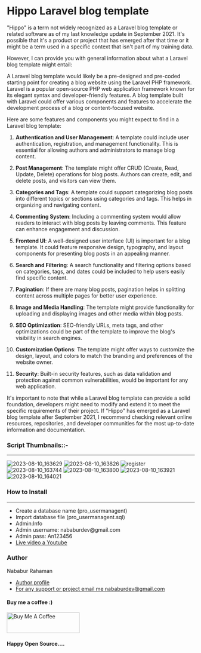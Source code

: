 
<h1>Hippo Laravel blog template  </h1>
<div class="script-details">
<p>"Hippo" is a term not widely recognized as a Laravel blog template or related software as of my last knowledge update in September 2021. It's possible that it's a product or project that has emerged after that time or it might be a term used in a specific context that isn't part of my training data.</p>

<p>However, I can provide you with general information about what a Laravel blog template might entail:</p>

<p>A Laravel blog template would likely be a pre-designed and pre-coded starting point for creating a blog website using the Laravel PHP framework. Laravel is a popular open-source PHP web application framework known for its elegant syntax and developer-friendly features. A blog template built with Laravel could offer various components and features to accelerate the development process of a blog or content-focused website.</p>

Here are some features and components you might expect to find in a Laravel blog template:

1. **Authentication and User Management**: A template could include user authentication, registration, and management functionality. This is essential for allowing authors and administrators to manage blog content.

2. **Post Management**: The template might offer CRUD (Create, Read, Update, Delete) operations for blog posts. Authors can create, edit, and delete posts, and visitors can view them.

3. **Categories and Tags**: A template could support categorizing blog posts into different topics or sections using categories and tags. This helps in organizing and navigating content.

4. **Commenting System**: Including a commenting system would allow readers to interact with blog posts by leaving comments. This feature can enhance engagement and discussion.

5. **Frontend UI**: A well-designed user interface (UI) is important for a blog template. It could feature responsive design, typography, and layout components for presenting blog posts in an appealing manner.

6. **Search and Filtering**: A search functionality and filtering options based on categories, tags, and dates could be included to help users easily find specific content.

7. **Pagination**: If there are many blog posts, pagination helps in splitting content across multiple pages for better user experience.

8. **Image and Media Handling**: The template might provide functionality for uploading and displaying images and other media within blog posts.

9. **SEO Optimization**: SEO-friendly URLs, meta tags, and other optimizations could be part of the template to improve the blog's visibility in search engines.

10. **Customization Options**: The template might offer ways to customize the design, layout, and colors to match the branding and preferences of the website owner.

11. **Security**: Built-in security features, such as data validation and protection against common vulnerabilities, would be important for any web application.

It's important to note that while a Laravel blog template can provide a solid foundation, developers might need to modify and extend it to meet the specific requirements of their project. If "Hippo" has emerged as a Laravel blog template after September 2021, I recommend checking relevant online resources, repositories, and developer communities for the most up-to-date information and documentation.

<h3>Script Thumbnails::-</h3>
 <hr>
 
![2023-08-10_163629](https://github.com/nababur/hippo-laravel-blog/assets/8381528/24983185-e30d-497f-a9e0-1b9962414b3e)
![2023-08-10_163826](https://github.com/nababur/hippo-laravel-blog/assets/8381528/c487e8bc-699a-4048-82a0-48b2d45519e5)
![register](https://github.com/nababur/hippo-laravel-blog/assets/8381528/9466baeb-fa1b-4820-9bfc-de9e7d1b8aeb)
![2023-08-10_163744](https://github.com/nababur/hippo-laravel-blog/assets/8381528/8aa6d7c0-8c44-493d-b225-8e576adfba28)
![2023-08-10_163800](https://github.com/nababur/hippo-laravel-blog/assets/8381528/e616478e-3d03-41a2-9ff4-830e4d7bbb08)
![2023-08-10_163921](https://github.com/nababur/hippo-laravel-blog/assets/8381528/a46454c8-a3d5-4a4d-93be-2f374e2cb4e2)
![2023-08-10_164021](https://github.com/nababur/hippo-laravel-blog/assets/8381528/510f0465-19d7-4be3-8012-9829239bfb01)




<div class='install-script'>
  <h3>How to Install</h3>
   <hr>
  <ul>
 <li>Create a database name (pro_usermanagent)</li>
 <li>Import database file (pro_usermanagent.sql)</li>
 <li>Admin:Info</li>
 <li>Admin username: nababurdev@gmail.com</li>
 <li>Admin pass: An123456</li>
 <li><a href='https://youtu.be/Q-JQsoDwxgI'>Live video a Youtube</a></li>
 

</ul>

<h3>Author</h3>
<span>Nababur Rahaman</span>
<ul>
  <li><a href='https://github.com/nababur'>Author profile</a></li>
  <li><a href='mailto:nababurdev@gmail.com'>For any support or project email me nababurdev@gmail.com</a></li>
  
</ul>
<h4>Buy me a coffee :) </h4>
<p dir="auto">
  <a href="https://www.buymeacoffee.com/nababur" rel="nofollow">
    <img src="https://camo.githubusercontent.com/28aae05a0fba45679e8e27d90609601e249b64a5fe30dfef05495de4f4e318d4/68747470733a2f2f63646e2e6275796d6561636f666665652e636f6d2f627574746f6e732f76322f64656661756c742d79656c6c6f772e706e67" alt="Buy Me A Coffee" width="195" height="55" data-canonical-src="https://cdn.buymeacoffee.com/buttons/v2/default-yellow.png" style="max-width: 100%;">
  </a>
</p>

<h4>Happy Open Source....</h4>
</div>
